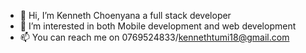 - 👋 Hi, I’m Kenneth Choenyana a full stack developer
- 👀 I’m interested in both Mobile development and web development
- 📫 You can reach me on 0769524833/kennethtumi18@gmail.com

